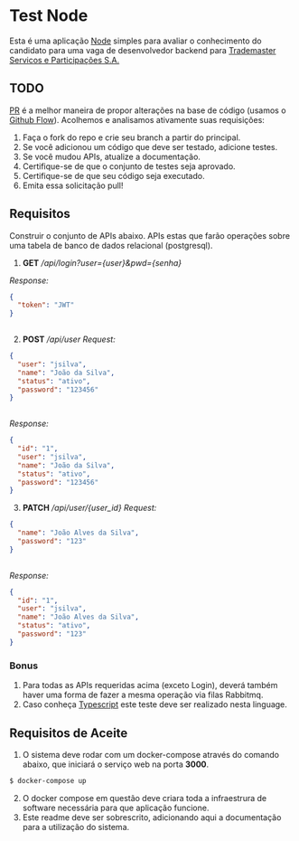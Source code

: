  # Test Node

Esta é uma aplicação [Node](https://nodejs.org/en/) simples para avaliar o conhecimento do candidato para uma vaga de desenvolvedor backend para [Trademaster Servicos e Participações S.A.](https://www.trademaster.com.br/) 

## TODO
[PR](https://docs.github.com/pt/free-pro-team@latest/github/collaborating-with-issues-and-pull-requests/about-pull-requests) é a melhor maneira de propor alterações na base de código (usamos o [Github Flow](https://guides.github.com/introduction/flow/index.html)). Acolhemos e analisamos ativamente suas requisições:

1. Faça o fork do repo e crie seu branch a partir do principal.
2. Se você adicionou um código que deve ser testado, adicione testes.
3. Se você mudou APIs, atualize a documentação.
4. Certifique-se de que o conjunto de testes seja aprovado.
5. Certifique-se de que seu código seja executado.
6. Emita essa solicitação pull!

## Requisitos
Construir o conjunto de APIs abaixo. APIs estas que farão operações sobre uma tabela de banco de dados relacional (postgresql).
  
1. __GET__ _/api/login?user={user}&pwd={senha}_

_Response:_
```json
{
  "token": "JWT"
}
  
```

2. __POST__ _/api/user_
_Request:_
```json
{
  "user": "jsilva",
  "name": "João da Silva",
  "status": "ativo",
  "password": "123456"
}
  
```
_Response:_
```json
{
  "id": "1",
  "user": "jsilva",
  "name": "João da Silva",
  "status": "ativo",
  "password": "123456"
}
```

3. __PATCH__ _/api/user/{user_id}_
_Request:_
```json
{
  "name": "João Alves da Silva",
  "password": "123"
}
  
```
_Response:_
```json
{
  "id": "1",
  "user": "jsilva",
  "name": "João Alves da Silva",
  "status": "ativo",
  "password": "123"
}
```
### Bonus

1. Para todas as APIs requeridas acima (exceto Login), deverá também haver uma forma de fazer a mesma operação via filas Rabbitmq.
2. Caso conheça [Typescript](https://www.typescriptlang.org/) este teste deve ser realizado nesta linguage.

## Requisitos de Aceite

1. O sistema deve rodar com um docker-compose através do comando abaixo, que iniciará o serviço web na porta __3000__.
```bash
$ docker-compose up
```
2. O docker compose em questão deve criara toda a infraestrura de software necessária para que aplicação funcione.
3. Este readme deve ser sobrescrito, adicionando aqui a documentação para a utilização do sistema.

